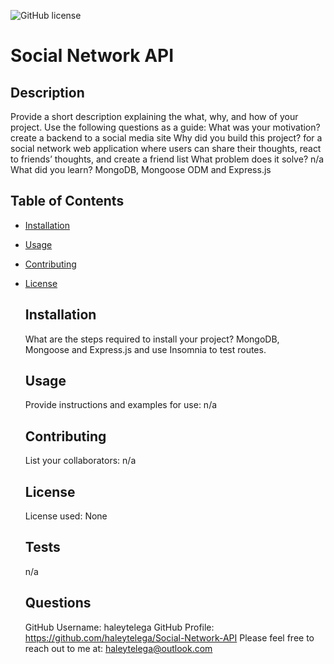 
  ![GitHub license](https://img.shields.io/badge/license-None-blue.svg)
  # Social Network API

  ## Description
  Provide a short description explaining the what, why, and how of your project. Use the following questions as a guide:
  What was your motivation? create a backend to a social media site
  Why did you build this project? for a social network web application where users can share their thoughts, react to friends’ thoughts, and create a friend list
  What problem does it solve? n/a
  What did you learn? MongoDB, Mongoose ODM and Express.js

  ## Table of Contents
- [Installation](#installation)
- [Usage](#usage)
- [Contributing](#contributing)
- [License](#license)

  ## Installation
  What are the steps required to install your project? MongoDB, Mongoose and Express.js and use Insomnia to test routes.

  ## Usage
  Provide instructions and examples for use: n/a

  ## Contributing
  List your collaborators: n/a

  
  ## License
  License used: None 
     

  ## Tests
  n/a

  ## Questions
  GitHub Username: haleytelega
  GitHub Profile: https://github.com/haleytelega/Social-Network-API
  Please feel free to reach out to me at: haleytelega@outlook.com

